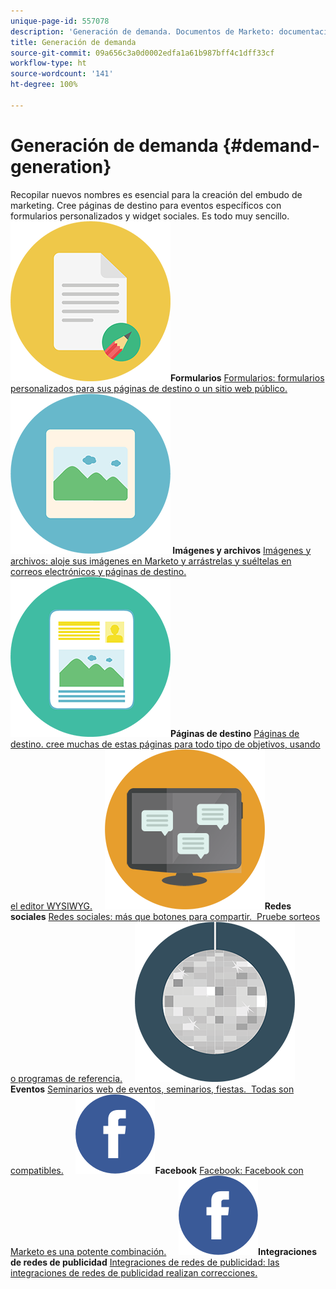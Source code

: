 ```yaml
---
unique-page-id: 557078
description: 'Generación de demanda. Documentos de Marketo: documentación del producto'
title: Generación de demanda
source-git-commit: 09a656c3a0d0002edfa1a61b987bff4c1dff33cf
workflow-type: ht
source-wordcount: '141'
ht-degree: 100%

---
```



# Generación de demanda {#demand-generation}

Recopilar nuevos nombres es esencial para la creación del embudo de marketing. Cree páginas de destino para eventos específicos con formularios personalizados y widget sociales. Es todo muy sencillo.
**![Formularios](assets/documents-bookmarks-16.png)Formularios** [Formularios: formularios personalizados para sus páginas de destino o un sitio web público.](https://docs.marketo.com/display/DOCS/Forms)     **![Imágenes y archivos](assets/graphic-design-tools-06.png) Imágenes y archivos** [Imágenes y archivos: aloje sus imágenes en Marketo y arrástrelas y suéltelas en correos electrónicos y páginas de destino.](https://docs.marketo.com/display/DOCS/Images+and+Files)     **![Páginas de destino](assets/office-artboard-80.png)Páginas de destino** [Páginas de destino. cree muchas de estas páginas para todo tipo de objetivos, usando el editor WYSIWYG.](https://docs.marketo.com/pages/viewpage.action?pageId=2359689)     **![Redes sociales](assets/chat-messages-18.png)Redes sociales** [Redes sociales: más que botones para compartir.  Pruebe sorteos o programas de referencia.](https://docs.marketo.com/display/DOCS/Social)     **![Eventos](assets/party-10.png)Eventos** [Seminarios web de eventos, seminarios, fiestas.  Todas son compatibles.](https://docs.marketo.com/pages/viewpage.action?pageId=2949755)     **![Facebook](assets/facebook-icon.png)Facebook** [Facebook: Facebook con Marketo es una potente combinación.](https://docs.marketo.com/display/DOCS/Facebook)     **![Integraciones de redes de publicidad](assets/facebook-icon.png)Integraciones de redes de publicidad** [Integraciones de redes de publicidad: las integraciones de redes de publicidad realizan correcciones.](https://docs.marketo.com/display/DOCS/Ad+Network+Integrations)
